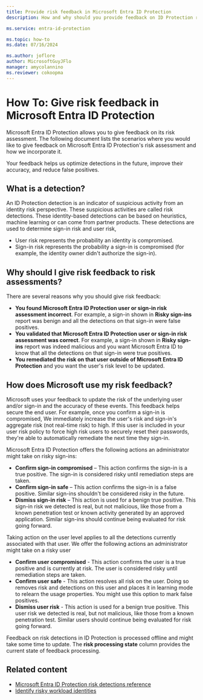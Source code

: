 ```yaml
---
title: Provide risk feedback in Microsoft Entra ID Protection
description: How and why should you provide feedback on ID Protection risk detections.

ms.service: entra-id-protection

ms.topic: how-to
ms.date: 07/16/2024

ms.author: joflore
author: MicrosoftGuyJFlo
manager: amycolannino
ms.reviewer: cokoopma
---
```

# How To: Give risk feedback in Microsoft Entra ID Protection

Microsoft Entra ID Protection allows you to give feedback on its risk assessment. The following document lists the scenarios where you would like to give feedback on Microsoft Entra ID Protection's risk assessment and how we incorporate it.

Your feedback helps us optimize detections in the future, improve their accuracy, and reduce false positives.

## What is a detection?

An ID Protection detection is an indicator of suspicious activity from an identity risk perspective. These suspicious activities are called risk detections. These identity-based detections can be based on heuristics, machine learning or can come from partner products. These detections are used to determine sign-in risk and user risk,

* User risk represents the probability an identity is compromised.
* Sign-in risk represents the probability a sign-in is compromised (for example, the identity owner didn't authorize the sign-in).

## Why should I give risk feedback to risk assessments? 

There are several reasons why you should give risk feedback:

- **You found Microsoft Entra ID Protection user or sign-in risk assessment incorrect**. For example, a sign-in shown in **Risky sign-ins** report was benign and all the detections on that sign-in were false positives.
- **You validated that Microsoft Entra ID Protection user or sign-in risk assessment was correct**. For example, a sign-in shown in **Risky sign-ins** report was indeed malicious and you want Microsoft Entra ID to know that all the detections on that sign-in were true positives.
- **You remediated the risk on that user outside of Microsoft Entra ID Protection** and you want the user's risk level to be updated.

## How does Microsoft use my risk feedback?

Microsoft uses your feedback to update the risk of the underlying user and/or sign-in and the accuracy of these events. This feedback helps secure the end user. For example, once you confirm a sign-in is compromised, We immediately increase the user's risk and sign-in's aggregate risk (not real-time risk) to high. If this user is included in your user risk policy to force high risk users to securely reset their passwords, they're able to automatically remediate the next time they sign-in.

Microsoft Entra ID Protection offers the following actions an administrator might take on risky sign-ins:

- **Confirm sign-in compromised** – This action confirms the sign-in is a true positive. The sign-in is considered risky until remediation steps are taken. 
- **Confirm sign-in safe** – This action confirms the sign-in is a false positive. Similar sign-ins shouldn't be considered risky in the future. 
- **Dismiss sign-in risk** – This action is used for a benign true positive. This sign-in risk we detected is real, but not malicious, like those from a known penetration test or known activity generated by an approved application. Similar sign-ins should continue being evaluated for risk going forward.  

Taking action on the user level applies to all the detections currently associated with that user. We offer the following actions an administrator might take on a risky user

- **Confirm user compromised** - This action confirms the user is a true positive and is currently at risk. The user is considered risky until remediation steps are taken.
- **Confirm user safe** - This action resolves all risk on the user. Doing so removes risk and detections on this user and places it in learning mode to relearn the usage properties. You might use this option to mark false positives.
- **Dismiss user risk** - This action is used for a benign true positive. This user risk we detected is real, but not malicious, like those from a known penetration test. Similar users should continue being evaluated for risk going forward.

Feedback on risk detections in ID Protection is processed offline and might take some time to update. The **risk processing state** column provides the current state of feedback processing.

## Related content

- [Microsoft Entra ID Protection risk detections reference](./concept-identity-protection-risks.md)
- [Identify risky workload identities](concept-workload-identity-risk.md#identify-risky-workload-identities)